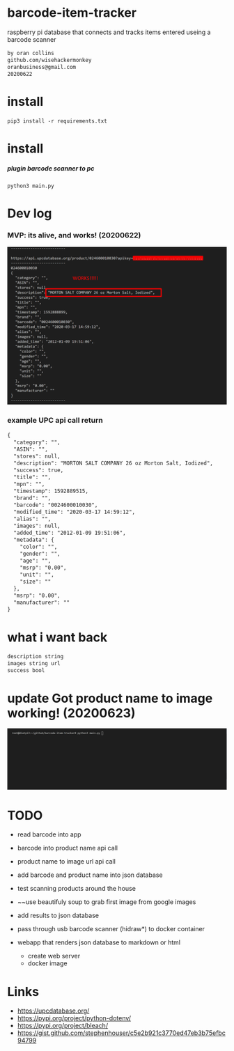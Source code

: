 # barcode-item-tracker
 raspberry pi database that connects and tracks items entered useing a barcode scanner

```
by oran collins
github.com/wisehackermonkey
oranbusiness@gmail.com
20200622
```

# install
```
pip3 install -r requirements.txt
```

# install
##### plugin barcode scanner to pc
```
python3 main.py
```

# Dev log
### MVP: its alive, and works! (20200622)
![](./Screenshot_5.png)

### example UPC api call return
```
{
  "category": "", 
  "ASIN": "", 
  "stores": null, 
  "description": "MORTON SALT COMPANY 26 oz Morton Salt, Iodized", 
  "success": true, 
  "title": "", 
  "mpn": "", 
  "timestamp": 1592889515, 
  "brand": "", 
  "barcode": "0024600010030", 
  "modified_time": "2020-03-17 14:59:12", 
  "alias": "", 
  "images": null, 
  "added_time": "2012-01-09 19:51:06", 
  "metadata": {
    "color": "", 
    "gender": "", 
    "age": "", 
    "msrp": "0.00", 
    "unit": "", 
    "size": ""
  }, 
  "msrp": "0.00", 
  "manufacturer": ""
}
```

# what i want back 
```
description string
images string url
success bool
```
# update Got product name to image working! (20200623)
![](./barcode_v1.gif)

# TODO
- read barcode into app
- barcode into product name api call
- product name to image url api call
- add barcode and product name into json database
- test scanning products around the house

- ~~use beautifuly soup to grab first image from google images
- add results to json database
- pass through usb barcode scanner (hidraw*) to docker container

- webapp that renders json database to markdown or html
  - create web server
  - docker image

# Links
- https://upcdatabase.org/
- https://pypi.org/project/python-dotenv/
- https://pypi.org/project/bleach/
- https://gist.github.com/stephenhouser/c5e2b921c3770ed47eb3b75efbc94799
